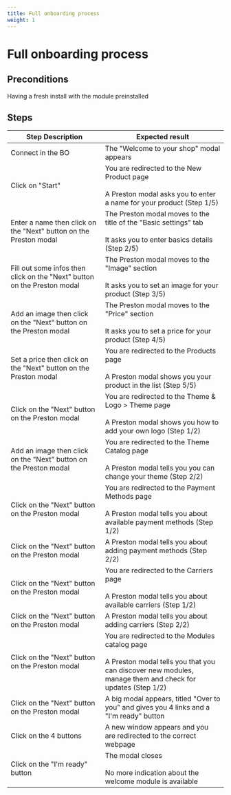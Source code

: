 ```yaml
---
title: Full onboarding process
weight: 1
---
```


# Full onboarding process

## Preconditions

Having a fresh install with the module preinstalled
## Steps
| Step Description | Expected result |
| ----- | ----- |
| Connect in the BO | The "Welcome to your shop" modal appears |
| Click on "Start" | You are redirected to the New Product page<br /><br>A Preston modal asks you to enter a name for your product (Step 1/5) |
| Enter a name then click on the "Next" button on the Preston modal | The Preston modal moves to the title of the "Basic settings" tab<br /><br>It asks you to enter basics details (Step 2/5) |
| Fill out some infos then click on the "Next" button on the Preston modal | The Preston modal moves to the "Image" section<br /><br>It asks you to set an image for your product (Step 3/5) |
| Add an image then click on the "Next" button on the Preston modal | The Preston modal moves to the "Price" section<br /><br>It asks you to set a price for your product (Step 4/5) |
| Set a price then click on the "Next" button on the Preston modal | You are redirected to the Products page<br /><br>A Preston modal shows you your product in the list (Step 5/5) |
| Click on the "Next" button on the Preston modal | You are redirected to the Theme & Logo > Theme page<br /><br>A Preston modal shows you how to add your own logo (Step 1/2) |
| Add an image then click on the "Next" button on the Preston modal | You are redirected to the Theme Catalog page<br /><br>A Preston modal tells you you can change your theme (Step 2/2) |
| Click on the "Next" button on the Preston modal | You are redirected to the Payment Methods page<br /><br>A Preston modal tells you about available payment methods (Step 1/2) |
| Click on the "Next" button on the Preston modal | A Preston modal tells you about adding payment methods (Step 2/2) |
| Click on the "Next" button on the Preston modal | You are redirected to the Carriers page<br /><br>A Preston modal tells you about available carriers (Step 1/2) |
| Click on the "Next" button on the Preston modal | A Preston modal tells you about adding carriers (Step 2/2) |
| Click on the "Next" button on the Preston modal | You are redirected to the Modules catalog page<br /><br>A Preston modal tells you that you can discover new modules, manage them and check for updates (Step 1/2) |
| Click on the "Next" button on the Preston modal | A big modal appears, titled "Over to you" and gives you 4 links and a "I'm ready" button |
| Click on the 4 buttons | A new window appears and you are redirected to the correct webpage |
| Click on the "I'm ready" button | The modal closes<br /><br>No more indication about the welcome module is available |
